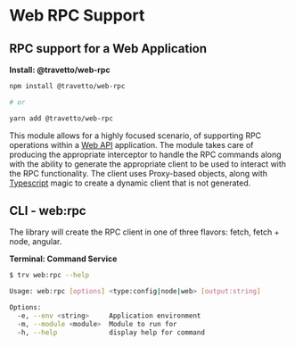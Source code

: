 <!-- This file was generated by @travetto/doc and should not be modified directly -->
<!-- Please modify https://github.com/travetto/travetto/tree/main/module/web-rpc/DOC.tsx and execute "npx trv doc" to rebuild -->
# Web RPC Support

## RPC support for a Web Application

**Install: @travetto/web-rpc**
```bash
npm install @travetto/web-rpc

# or

yarn add @travetto/web-rpc
```

This module allows for a highly focused scenario, of supporting RPC operations within a [Web API](https://github.com/travetto/travetto/tree/main/module/web#readme "Declarative api for Web Applications with support for the dependency injection.") application.  The module takes care of producing the appropriate interceptor to handle the RPC commands along with the ability to generate the appropriate client to be used to interact with the RPC functionality.  The client uses Proxy-based objects, along with [Typescript](https://typescriptlang.org) magic to create a dynamic client that is not generated.

## CLI - web:rpc
The library will create the RPC client in one of three flavors: fetch, fetch + node, angular.

**Terminal: Command Service**
```bash
$ trv web:rpc --help

Usage: web:rpc [options] <type:config|node|web> [output:string]

Options:
  -e, --env <string>     Application environment
  -m, --module <module>  Module to run for
  -h, --help             display help for command
```
